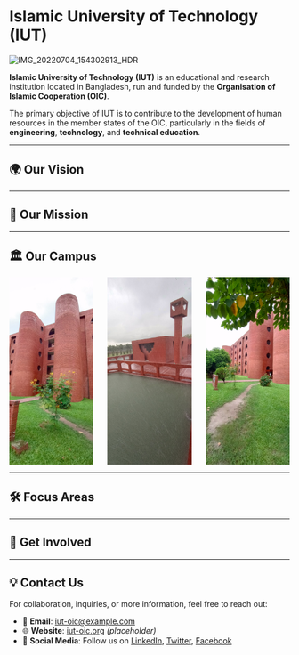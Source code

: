 # Islamic University of Technology (IUT)

![IMG_20220704_154302913_HDR](https://github.com/user-attachments/assets/b8361e48-92d9-4f66-a95d-5d3c5c352936)

**Islamic University of Technology (IUT)** is an educational and research institution located in Bangladesh, run and funded by the **Organisation of Islamic Cooperation (OIC)**. 

The primary objective of IUT is to contribute to the development of human resources in the member states of the OIC, particularly in the fields of **engineering**, **technology**, and **technical education**. 

---

## 🌍 **Our Vision**

---

## 🔬 **Our Mission**

---

## 🏛️ **Our Campus**

<div style="display: flex; justify-content: space-between; flex-wrap: nowrap;">
    <img src="https://github.com/iut-oic/.github/blob/1a1ceef4e708a05f5837ff4e4f600eafa0f377cd/assets/image1.jpg" alt="IUT Campus Image 1" style="width: 30%; height: auto;" />
    <img src="https://github.com/iut-oic/.github/blob/1a1ceef4e708a05f5837ff4e4f600eafa0f377cd/assets/image3.jpg" alt="IUT Campus Image 2" style="width: 30%; height: auto;" />
    <img src="https://github.com/iut-oic/.github/blob/1a1ceef4e708a05f5837ff4e4f600eafa0f377cd/assets/image4.jpg" alt="IUT Campus Image 3" style="width: 30%; height: auto;" />
</div>

---

## 🛠️ **Focus Areas**

---

## 🚀 **Get Involved**

---

## 💡 **Contact Us**

For collaboration, inquiries, or more information, feel free to reach out:

- 📧 **Email**: [iut-oic@example.com](mailto:iut-oic@example.com)
- 🌐 **Website**: [iut-oic.org](http://iut-oic.org) *(placeholder)*
- 📱 **Social Media**: Follow us on [LinkedIn](#), [Twitter](#), [Facebook](#)
